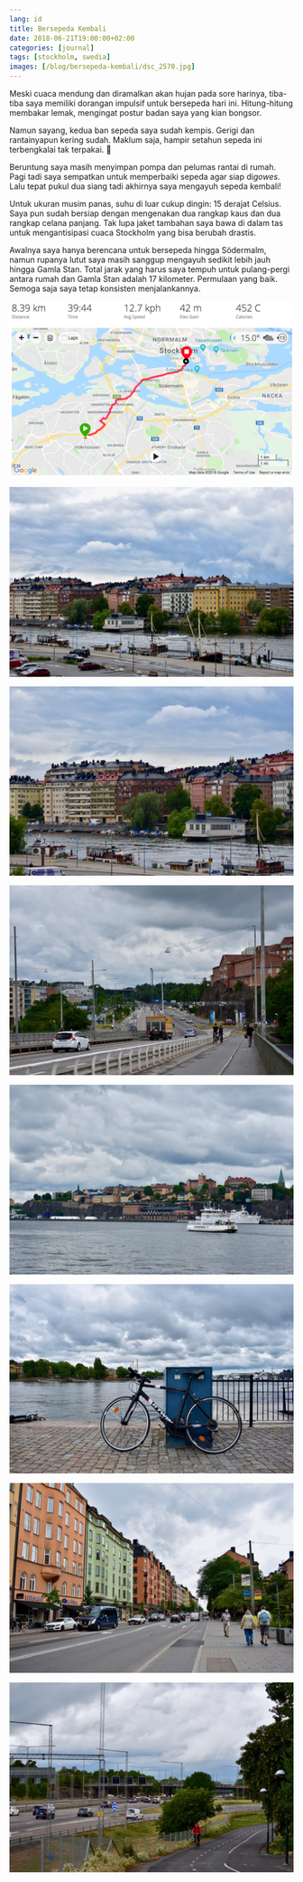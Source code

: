 ```yaml
---
lang: id
title: Bersepeda Kembali
date: 2018-06-21T19:00:00+02:00
categories: [journal]
tags: [stockholm, swedia]
images: [/blog/bersepeda-kembali/dsc_2570.jpg]
---
```

Meski cuaca mendung dan diramalkan akan hujan pada sore harinya, tiba-tiba saya memiliki dorangan impulsif untuk bersepeda hari ini. Hitung-hitung membakar lemak, mengingat postur badan saya yang kian bongsor.

Namun sayang, kedua ban sepeda saya sudah kempis. Gerigi dan rantainyapun kering sudah. Maklum saja, hampir setahun sepeda ini terbengkalai tak terpakai. 🙈

Beruntung saya masih menyimpan pompa dan pelumas rantai di rumah. Pagi tadi saya sempatkan untuk memperbaiki sepeda agar siap di*gowes*. Lalu tepat pukul dua siang tadi akhirnya saya mengayuh sepeda kembali!

Untuk ukuran musim panas, suhu di luar cukup dingin: 15 derajat Celsius. Saya pun sudah bersiap dengan mengenakan dua rangkap kaus dan dua rangkap celana panjang. Tak lupa jaket tambahan saya bawa di dalam tas untuk mengantisipasi cuaca Stockholm yang bisa berubah drastis.

Awalnya saya hanya berencana untuk bersepeda hingga Södermalm, namun rupanya lutut saya masih sanggup mengayuh sedikit lebih jauh hingga Gamla Stan. Total jarak yang harus saya tempuh untuk pulang-pergi antara rumah dan Gamla Stan adalah 17 kilometer. Permulaan yang baik. Semoga saja saya tetap konsisten menjalankannya.

![Rute dari rumah menuju Gamla Stan.](cycling_route.png)

![Hornstull dilihat dari jembatan Liljeholmsbron.](dsc_2558.jpg)

![Apartemen-apartemen berdiri di sepanjang Hornstulls Strand.](dsc_2559.jpg)

![Suasana jembatan Liljeholmsbron.](dsc_2564.jpg)

![Feri berlayar meninggalkan Gamla Stan.](dsc_2567.jpg)

![Istirahat sejenak di Skeppsbrokajen sebelum kembali pulang.](dsc_2570.jpg)

![Suasana jalan Hornsgatan di Södermalm.](dsc_2576.jpg)

![Jalur sepeda dan pejalan kaki di sepanjang rute E4/E20 yang menuju Södertälje.](dsc_2580.jpg)

